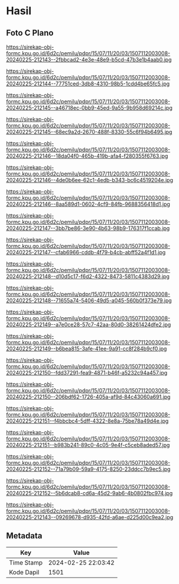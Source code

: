 # Hasil

## Foto C Plano

https://sirekap-obj-formc.kpu.go.id/6d2c/pemilu/pdpr/15/07/11/20/03/1507112003008-20240225-212143--2fbbcad2-4e3e-48e9-b5cd-47b3e1b4aab0.jpg

https://sirekap-obj-formc.kpu.go.id/6d2c/pemilu/pdpr/15/07/11/20/03/1507112003008-20240225-212144--77751ced-3db8-4310-98b5-1cdd4be65fc5.jpg

https://sirekap-obj-formc.kpu.go.id/6d2c/pemilu/pdpr/15/07/11/20/03/1507112003008-20240225-212145--a46718ec-0bb9-45ed-9a55-9b958d69214c.jpg

https://sirekap-obj-formc.kpu.go.id/6d2c/pemilu/pdpr/15/07/11/20/03/1507112003008-20240225-212145--68ec9a2d-2670-488f-8330-55c6f94b6495.jpg

https://sirekap-obj-formc.kpu.go.id/6d2c/pemilu/pdpr/15/07/11/20/03/1507112003008-20240225-212146--18da04f0-465b-419b-afa4-f280355f6763.jpg

https://sirekap-obj-formc.kpu.go.id/6d2c/pemilu/pdpr/15/07/11/20/03/1507112003008-20240225-212146--4de0b6ee-62c1-4edb-b343-bc6c4519204e.jpg

https://sirekap-obj-formc.kpu.go.id/6d2c/pemilu/pdpr/15/07/11/20/03/1507112003008-20240225-212146--8aa589d1-0602-4cf9-84fb-9688356418d1.jpg

https://sirekap-obj-formc.kpu.go.id/6d2c/pemilu/pdpr/15/07/11/20/03/1507112003008-20240225-212147--3bb7be86-3e90-4b63-98b9-176317f1ccab.jpg

https://sirekap-obj-formc.kpu.go.id/6d2c/pemilu/pdpr/15/07/11/20/03/1507112003008-20240225-212147--cfab6966-cddb-4f79-b4cb-abff52a4f1d1.jpg

https://sirekap-obj-formc.kpu.go.id/6d2c/pemilu/pdpr/15/07/11/20/03/1507112003008-20240225-212148--d10d5c17-f6d2-4322-8473-5811c4383d29.jpg

https://sirekap-obj-formc.kpu.go.id/6d2c/pemilu/pdpr/15/07/11/20/03/1507112003008-20240225-212148--71655a74-5406-49d5-a045-560b0f373e79.jpg

https://sirekap-obj-formc.kpu.go.id/6d2c/pemilu/pdpr/15/07/11/20/03/1507112003008-20240225-212149--a7e0ce28-57c7-42aa-80d0-38261424dfe2.jpg

https://sirekap-obj-formc.kpu.go.id/6d2c/pemilu/pdpr/15/07/11/20/03/1507112003008-20240225-212149--b6bea815-3afe-41ee-9a91-cc8f284b9cf0.jpg

https://sirekap-obj-formc.kpu.go.id/6d2c/pemilu/pdpr/15/07/11/20/03/1507112003008-20240225-212150--fdd37291-fea9-4871-b46f-a5232c94a457.jpg

https://sirekap-obj-formc.kpu.go.id/6d2c/pemilu/pdpr/15/07/11/20/03/1507112003008-20240225-212150--206bdf62-1726-405a-af9d-84c43060a691.jpg

https://sirekap-obj-formc.kpu.go.id/6d2c/pemilu/pdpr/15/07/11/20/03/1507112003008-20240225-212151--f4bbcbc4-5dff-4322-8e8a-75be78a49d4e.jpg

https://sirekap-obj-formc.kpu.go.id/6d2c/pemilu/pdpr/15/07/11/20/03/1507112003008-20240225-212151--b983b241-89c0-4c05-9e4f-c5ceb8aded57.jpg

https://sirekap-obj-formc.kpu.go.id/6d2c/pemilu/pdpr/15/07/11/20/03/1507112003008-20240225-212152--71a79b09-59a9-4175-8250-23ddcc7b9ec5.jpg

https://sirekap-obj-formc.kpu.go.id/6d2c/pemilu/pdpr/15/07/11/20/03/1507112003008-20240225-212152--5b6dcab8-cd6a-45d2-9ab6-4b0802fbc974.jpg

https://sirekap-obj-formc.kpu.go.id/6d2c/pemilu/pdpr/15/07/11/20/03/1507112003008-20240225-212143--09269678-d935-42fd-a6ae-d225d00c9ea2.jpg


## Metadata

| Key        | Value               |
| ---------- | ------------------- |
| Time Stamp | 2024-02-25 22:03:42 |
| Kode Dapil | 1501                |



